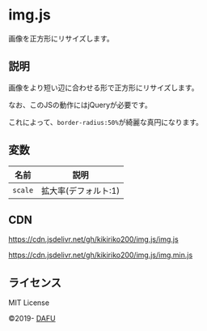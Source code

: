 # img.js
画像を正方形にリサイズします。

## 説明

画像をより短い辺に合わせる形で正方形にリサイズします。

なお、このJSの動作にはjQueryが必要です。

これによって、`border-radius:50%`が綺麗な真円になります。

## 変数

|名前 |説明 |
|---|---|
|`scale` |拡大率(デフォルト:1)|

## CDN
https://cdn.jsdelivr.net/gh/kikiriko200/img.js/img.js

https://cdn.jsdelivr.net/gh/kikiriko200/img.js/img.min.js

## ライセンス
MIT License

&copy;2019- [DAFU](https://github.com/kikiriko200/)
